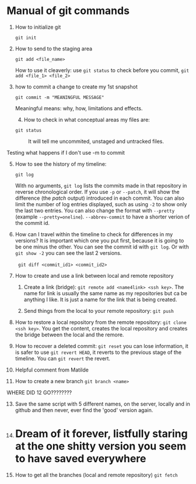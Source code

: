 # Manual of git commands

1. How to initialize git
   
   `git init`

2. How to send to the staging area
   
   `git add <file_name>`
   
   How to use it cleaverly: use `git status` to check before you commit, `git add <file_1> <file_2>`

3. how to commit a change to create my 1st snapshot
   
   `git commit -m "MEANINGFUL MESSAGE"`
   
   Meaningful means: why, how, limitations and effects.
   
   4. How to check in what conceptual areas my files are:
   
   `git status`

               It will tell me uncommited, unstaged and untracked files.

Testing what happens if I don't use -m to commit

5. How to see the history of my timeline:
   
   `git log`
   
   With no arguments, `git log` lists the commits made in that repository in reverse chronological order. If you use `-p` or `--patch`, it will show the difference (the *patch* output) introduced in each commit. You can also limit the number of log entries displayed, such as using `-2` to show only the last two entries. You can also change the format with `--pretty` (example `--pretty=oneline`). `--abbrev-commit` to have a shorter verion of the commit id.

6. How can I travel within the timeline to check for differences in my versions? It is important which one you put first, because it is going to be one minus the other. You can see the commit id with `git log`. Or with `git show -2` you can see the last 2 versions.

        `git diff <commit_id1> <commit_id2>`

7. How to create and use a link between local and remote repository
   
   1. Create a link (bridge): `git remote add <name4link> <ssh key>`. The name for link is usually the same name as my repositories but ca be anything I like. It is just a name for the link that is being created.
   
   2. Send things from the local to your remote repository: `git push`

8. How to restore a local repository from the remote repository: `git clone <ssh key>`. You get the content, creates the local repository and creates the bridge between the local and the remore.

9. How to recover a deleted commit: `git reset` you can lose information, it is safer to use `git revert HEAD`, it reverts to the previous stage of the timeline. You can `git revert` the revert.

10. Helpful comment from Matilde

11. How to create a new branch `git branch <name>`

WHERE DID 12 GO????????

13. Save the same script with 5 different names, on the server, locally and in github and then never, ever find the 'good' version again. 

14. Dream of it forever, listfully staring at the one shitty version you seem to have saved everywhere
    =======

15. How to get all the branches (local and remote repository) `git fetch`
